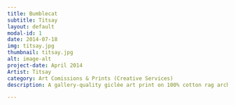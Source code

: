 ```yaml
---
title: Bumblecat
subtitle: Titsay
layout: default
modal-id: 1
date: 2014-07-18
img: titsay.jpg
thumbnail: titsay.jpg
alt: image-alt
project-date: April 2014
Artist: Titsay
category: Art Comissions & Prints (Creative Services)
description: A gallery-quality giclée art print on 100% cotton rag archival paper, printed with archival inks by Titsay. Her works can be categorized under creative services.

---
```

